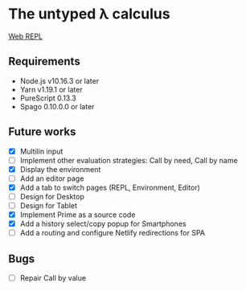 # The untyped λ calculus

[Web REPL](https://https://untyped-lambda-calculus.netlify.com/)

## Requirements

- Node.js v10.16.3 or later
- Yarn v1.19.1 or later
- PureScript 0.13.3
- Spago 0.10.0.0 or later

## Future works

- [x] Multilin input
- [ ] Implement other evaluation strategies: Call by need, Call by name
- [x] Display the environment
- [ ] Add an editor page
- [x] Add a tab to switch pages (REPL, Environment, Editor)
- [ ] Design for Desktop
- [ ] Design for Tablet
- [x] Implement Prime as a source code
- [x] Add a history select/copy popup for Smartphones
- [ ] Add a routing and configure Netlify redirections for SPA

## Bugs

- [ ] Repair Call by value
